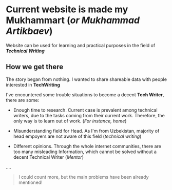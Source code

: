 # Current website is made my Mukhammart (_or Mukhammad Artikbaev_)

Website can be used for learning and practical purposes in the field of ***Technical Writing***

## How we get there

The story began from nothing. I wanted to share shareable data with people interested in **TechWriting**

I've encountered some trouble situations to become a decent **Tech Writer**, there are some:

* Enough time to research. Current case is prevalent among technical writers, due to the tasks coming from their current work. Therefore, the only way is to learn out of work. (_For instance, home_)

* Misunderstanding field for Head. As I'm from Uzbekistan, majority of head empoyers are not aware of this field (_technical writing_)

* Different opinions. Through the whole internet communities, there are too many misleading Information, which cannot be solved without a decent Technical Writer (_Mentor_)

....

> I could count more, but the main problems have been already mentioned!

